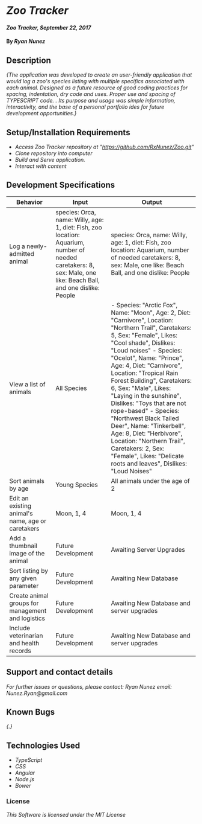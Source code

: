 # _Zoo Tracker_

#### _Zoo Tracker, September 22, 2017_

#### By _**Ryan Nunez**_

## Description

_{The application was developed to create an user-friendly application that would log a zoo's species listing with multiple specifics associated with each animal. Designed as a future resource of good coding practices for spacing, indentation, dry code and uses. Proper use and spacing of TYPESCRIPT code. . Its purpose and usage was simple information, interactivity, and the base of a personal portfolio ides for future development opportunities.}_


## Setup/Installation Requirements

* _Access Zoo Tracker repository at "https://github.com/RxNunez/Zoo.git"_
* _Clone repository into computer_
* _Build and Serve application._
* _Interact with content_

## Development Specifications

| Behavior      | Input | Output |
| ------------- | ------------- | ------------- |
| Log a newly-admitted animal  | species: Orca, name: Willy, age: 1, diet: Fish, zoo location: Aquarium, number of needed caretakers: 8, sex: Male, one like: Beach Ball, and one dislike: People  | species: Orca, name: Willy, age: 1, diet: Fish, zoo location: Aquarium, number of needed caretakers: 8, sex: Male, one like: Beach Ball, and one dislike: People  |
|  View a list of animals | All Species | - Species: "Arctic Fox", Name: "Moon", Age: 2, Diet: "Carnivore", Location: "Northern Trail", Caretakers: 5, Sex: "Female", Likes: "Cool shade", Dislikes: "Loud noises" - Species: "Ocelot", Name: "Prince", Age: 4, Diet: "Carnivore", Location: "Tropical Rain Forest Building", Caretakers: 6, Sex: "Male", Likes: "Laying in the sunshine", Dislikes: "Toys that are not rope-based" - Species: "Northwest Black Tailed Deer", Name: "Tinkerbell", Age: 8, Diet: "Herbivore", Location: "Northern Trail", Caretakers: 2, Sex: "Female", Likes: "Delicate roots and leaves", Dislikes: "Loud Noises" |
| Sort animals by age  | Young Species  | All animals under the age of 2 |
| Edit an existing animal's name, age or caretakers  | Moon, 1, 4  | Moon, 1, 4  |
| Add a thumbnail image of the animal   | Future Development  | Awaiting Server Upgrades |
| Sort listing by any given parameter  | Future Development  | Awaiting New Database  |
| Create animal groups for management and logistics | Future Development  | Awaiting New Database and server upgrades |
| Include veterinarian and health records  | Future Development  | Awaiting New Database and server upgrades |

## Support and contact details

_For further issues or questions, please contact: Ryan Nunez email: Nunez.Ryan@gmail.com_

## Known Bugs

_{.}_

## Technologies Used

* _TypeScript_
* _CSS_
* _Angular_
* _Node.js_
* _Bower_

### License

*This Software is licensed under the MIT License*
